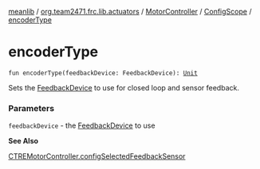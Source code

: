 [meanlib](../../../index.md) / [org.team2471.frc.lib.actuators](../../index.md) / [MotorController](../index.md) / [ConfigScope](index.md) / [encoderType](./encoder-type.md)

# encoderType

`fun encoderType(feedbackDevice: FeedbackDevice): `[`Unit`](https://kotlinlang.org/api/latest/jvm/stdlib/kotlin/-unit/index.html)

Sets the [FeedbackDevice](#) to use for closed loop and sensor feedback.

### Parameters

`feedbackDevice` - the [FeedbackDevice](#) to use

**See Also**

[CTREMotorController.configSelectedFeedbackSensor](#)

